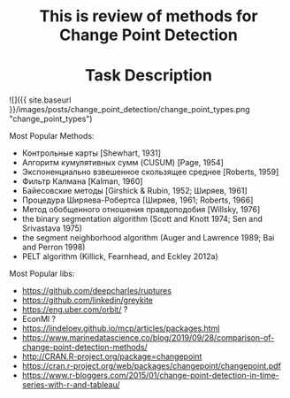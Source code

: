 <h1><div align="center"> This is review of methods for Change Point Detection</div></h1>

<h1><div align="center">Task Description</div></h1>
![]({{ site.baseurl }}/images/posts/change_point_detection/change_point_types.png "change_point_types")

Most Popular Methods:

- Контрольные карты [Shewhart, 1931]
- Алгоритм кумулятивных сумм (CUSUM) [Page, 1954]
- Экспоненциально взвешенное скользящее среднее [Roberts, 1959]
- Фильтр Калмана [Kalman, 1960]
- Байесовские методы [Girshick & Rubin, 1952; Ширяев, 1961]
- Процедура Ширяева-Робертса [Ширяев, 1961; Roberts, 1966]
- Метод обобщенного отношения правдоподобия [Willsky, 1976]
- the binary segmentation algorithm (Scott and Knott 1974; Sen and Srivastava 1975)
- the segment neighborhood algorithm (Auger and Lawrence 1989; Bai and Perron 1998) 
- PELT algorithm (Killick, Fearnhead, and Eckley 2012a)

Most Popular libs:

- https://github.com/deepcharles/ruptures
- https://github.com/linkedin/greykite
- https://eng.uber.com/orbit/ ?
- EconMl ?
- https://lindeloev.github.io/mcp/articles/packages.html
- https://www.marinedatascience.co/blog/2019/09/28/comparison-of-change-point-detection-methods/
- http://CRAN.R-project.org/package=changepoint
- https://cran.r-project.org/web/packages/changepoint/changepoint.pdf
- https://www.r-bloggers.com/2015/01/change-point-detection-in-time-series-with-r-and-tableau/
 
